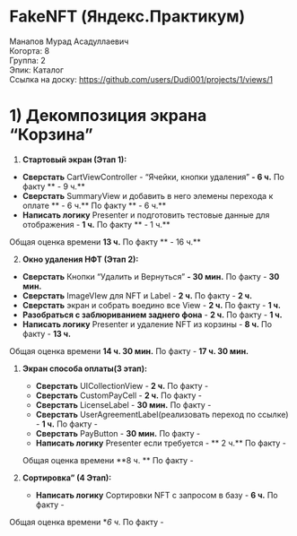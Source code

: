 
# FakeNFT (Яндекс.Практикум)
Манапов Мурад Асадуллаевич
<br /> Когорта: 8
<br /> Группа: 2
<br /> Эпик: Каталог
<br /> Ссылка на доску: https://github.com/users/Dudi001/projects/1/views/1

# 1) Декомпозиция экрана “Корзина”

1. **Стартовый экран (Этап 1):**
- **Сверстать** CartViewController - “Ячейки, кнопки удаления” **- 6 ч.** По факту ** - 9 ч.** 
- **Сверстать** SummaryView и добавить в него элемены перехода к оплате ** - 6 ч.** По факту ** - 6 ч.**
- **Написать логику** Presenter и подготовить тестовые данные для отображения  - **1 ч.** По факту ** - 1 ч.**

Общая оценка времени **13 ч.** По факту ** - 16 ч.**

2. **Окно удаления НФТ (Этап 2):**
- **Сверстать** Кнопки “Удалить и Вернуться”  **- 30 мин.** По факту - **30 мин.**
- **Сверстать** ImageVIew для NFT и Label - **2 ч.** По факту - **2 ч.**
- **Сверстать** экран и собрать воедино все View - **2 ч.** По факту - **1 ч.**
- **Разобраться с заблюриванием заднего фона** - **2 ч.** По факту -  **1 ч.**
- **Написать логику** Presenter и удаление NFT из корзины  - **8 ч.** По факту - **13 ч.**

Общая оценка времени **14 ч. 30 мин.** По факту - **17 ч. 30 мин.**

1. **Экран способа оплаты(3 этап):**
    - **Сверстать** UICollectionView - **2 ч.** По факту -
    - **Сверстать** CustomPayCell - **2 ч.** По факту -
    - **Сверстать** LicenseLabel - **30 мин.** По факту - 
    - **Сверстать** UserAgreementLabel(реализовать переход по ссылке) - **1 ч.** По факту -
    - **Сверстать** PayButton - **30 мин.** По факту -  
    - **Написать логику** Presenter если требуется - ** 2 ч.** По факту -
    
    Общая оценка времени **8 ч. ** По факту -
    
2. **Сортировка” (4 Этап):**  
    - **Написать логику** Сортировки NFT с запросом в базу - **6 ч.** По факту -

Общая оценка времени **6 ч.* По факту -
